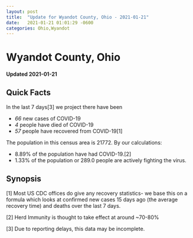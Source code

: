 ```yaml
---
layout: post
title:  "Update for Wyandot County, Ohio - 2021-01-21"
date:   2021-01-21 01:01:29 -0600
categories: Ohio,Wyandot
---
```


# Wyandot County, Ohio
#### Updated 2021-01-21

## Quick Facts

In the last 7 days[3] we project there have been
- *66* new cases of COVID-19
- *4* people have died of COVID-19
- *57* people have recovered from COVID-19[1]

The population in this census area is 21772. By our calculations:
- 8.89% of the population have had COVID-19.[2]
- 1.33% of the population or 289.0 people are actively fighting the virus.

## Synopsis




[1] Most US CDC offices do give any recovery statistics- we base this on a formula which looks at confirmed new cases
15 days ago (the average recovery time) and deaths over the last 7 days.

[2] Herd Immunity is thought to take effect at around ~70-80%

[3] Due to reporting delays, this data may be incomplete.
 
    